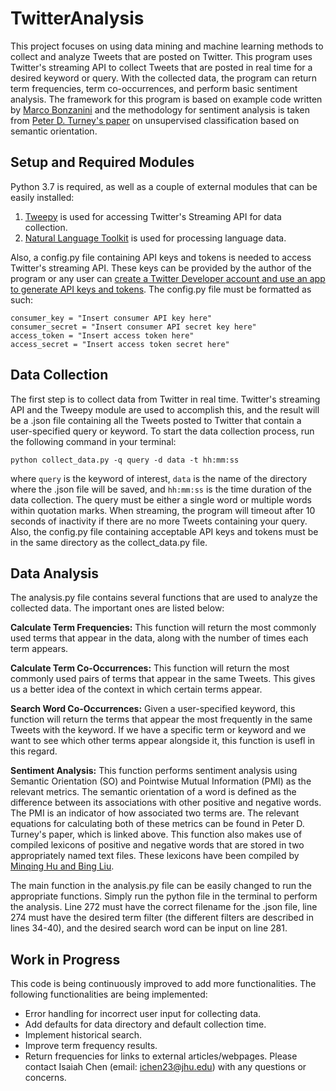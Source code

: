 # TwitterAnalysis
This project focuses on using data mining and machine learning methods to collect and analyze Tweets that are posted on Twitter. This program uses Twitter's streaming API to collect Tweets that are posted in real time for a desired keyword or query. With the collected data, the program can return term frequencies, term co-occurrences, and perform basic sentiment analysis. The framework for this program is based on example code written by [Marco Bonzanini](https://github.com/bonzanini) and the methodology for sentiment analysis is taken from [Peter D. Turney's paper](https://www.aclweb.org/anthology/P02-1053.pdf) on unsupervised classification based on semantic orientation.

## Setup and Required Modules
Python 3.7 is required, as well as a couple of external modules that can be easily installed:
1. [Tweepy](https://www.tweepy.org) is used for accessing Twitter's Streaming API for data collection.
2. [Natural Language Toolkit](https://www.nltk.org) is used for processing language data.

Also, a config.py file containing API keys and tokens is needed to access Twitter's streaming API. These keys can be provided by the author of the program or any user can [create a Twitter Developer account and use an app to generate API keys and tokens](https://developer.twitter.com/en.html). The config.py file must be formatted as such:
```
consumer_key = "Insert consumer API key here"
consumer_secret = "Insert consumer API secret key here"
access_token = "Insert access token here"
access_secret = "Insert access token secret here"
```

## Data Collection
The first step is to collect data from Twitter in real time. Twitter's streaming API and the Tweepy module are used to accomplish this, and the result will be a .json file containing all the Tweets posted to Twitter that contain a user-specified query or keyword. To start the data collection process, run the following command in your terminal:
```
python collect_data.py -q query -d data -t hh:mm:ss
```
where ```query``` is the keyword of interest, ```data``` is the name of the directory where the .json file will be saved, and ```hh:mm:ss``` is the time duration of the data collection. The query must be either a single word or multiple words within quotation marks. When streaming, the program will timeout after 10 seconds of inactivity if there are no more Tweets containing your query. Also, the config.py file containing acceptable API keys and tokens must be in the same directory as the collect_data.py file.

## Data Analysis
The analysis.py file contains several functions that are used to analyze the collected data. The important ones are listed below:

**Calculate Term Frequencies:** This function will return the most commonly used terms that appear in the data, along with the number of times each term appears.

**Calculate Term Co-Occurrences:** This function will return the most commonly used pairs of terms that appear in the same Tweets. This gives us a better idea of the context in which certain terms appear.

**Search Word Co-Occurrences:** Given a user-specified keyword, this function will return the terms that appear the most frequently in the same Tweets with the keyword. If we have a specific term or keyword and we want to see which other terms appear alongside it, this function is usefl in this regard.

**Sentiment Analysis:** This function performs sentiment analysis using Semantic Orientation (SO) and Pointwise Mutual Information (PMI) as the relevant metrics. The semantic orientation of a word is defined as the difference between its associations with other positive and negative words. The PMI is an indicator of how associated two terms are. The relevant equations for calculating both of these metrics can be found in Peter D. Turney's paper, which is linked above. This function also makes use of compiled lexicons of positive and negative words that are stored in two appropriately named text files. These lexicons have been compiled by [Minqing Hu and Bing Liu](https://www.cs.uic.edu/~liub/FBS/sentiment-analysis.html#lexicon).

The main function in the analysis.py file can be easily changed to run the appropriate functions. Simply run the python file in the terminal to perform the analysis. Line 272 must have the correct filename for the .json file, line 274 must have the desired term filter (the different filters are described in lines 34-40), and the desired search word can be input on line 281.

## Work in Progress
This code is being continuously improved to add more functionalities. The following functionalities are being implemented:
* Error handling for incorrect user input for collecting data.
* Add defaults for data directory and default collection time.
* Implement historical search.
* Improve term frequency results.
* Return frequencies for links to external articles/webpages.
Please contact Isaiah Chen (email: ichen23@jhu.edu) with any questions or concerns.
